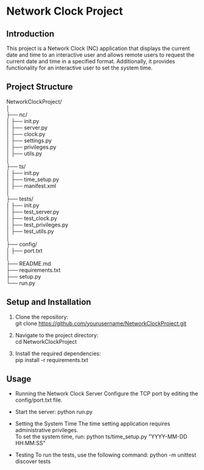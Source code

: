 # Network Clock Project

## Introduction

This project is a Network Clock (NC) application that displays the current date and time to an interactive user and allows remote users to request the current date and time in a specified format. Additionally, it provides functionality for an interactive user to set the system time.

## Project Structure

NetworkClockProject/<br>
│<br>
├── nc/<br>
│ ├── init.py<br>
│ ├── server.py<br>
│ ├── clock.py<br>
│ ├── settings.py<br>
│ ├── privileges.py<br>
│ ├── utils.py<br>
│<br>
├── ts/<br>
│ ├── init.py<br>
│ ├── time_setup.py<br>
│ ├── manifest.xml<br>
│<br>
├── tests/<br>
│ ├── init.py<br>
│ ├── test_server.py<br>
│ ├── test_clock.py<br>
│ ├── test_privileges.py<br>
│ ├── test_utils.py<br>
│<br>
├── config/<br>
│ ├── port.txt<br>
│<br>
├── README.md<br>
├── requirements.txt<br>
├── setup.py<br>
└── run.py<br>

## Setup and Installation

1. Clone the repository:<br>
   git clone https://github.com/yourusername/NetworkClockProject.git

2. Navigate to the project directory:<br>
    cd NetworkClockProject

3. Install the required dependencies:<br>
    pip install -r requirements.txt

## Usage

- Running the Network Clock Server
Configure the TCP port by editing the config/port.txt file.

- Start the server:
python run.py

- Setting the System Time
The time setting application requires administrative privileges. <br>
To set the system time, run: python ts/time_setup.py "YYYY-MM-DD HH:MM:SS"

- Testing
To run the tests, use the following command:
python -m unittest discover tests